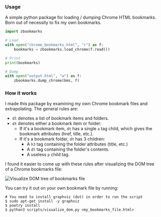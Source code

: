 ### Usage

A simple python package for loading / dumping Chrome HTML bookmarks.
Born out of necessity to fix my own bookmarks.

```python
import zbookmarks

# Load
with open("chrome_bookmarks.html", "r") as f:
    bookmarks = zbookmarks.load_chrome(f.read())

# Print
print(bookmarks)

# Dump
with open("output.html", "w") as f:
    zbookmarks.dump_chrome(bms, f)
```


### How it works

I made this package by examining my own Chrome bookmark files and extrapolating.
The general rules are:
- `dl` denotes a list of bookmark items and folders.
- `dt` denotes either a bookmark item or folder:
    - If it's a bookmark item, `dt` has a single `a` tag child, which gives the
      bookmark attributes (href, title, etc.).
    - If it's a bookmark folder, `dt` has 3 children:
        - A `h3` tag containing the folder attributes (title, etc.)
        - A `dl` tag containing the folder's contents.
        - A useless `p` child tag.

I found it easier to come up with these rules after visualizing the DOM tree of
a Chrome bookmarks file:

![Visualize DOM tree of bookmarks file](scripts/dom.svg)

You can try it out on your own bookmark file by running:
```console
# You need to install graphviz (dot) in order to run the script
$ sudo apt-get install -y graphviz
$ poetry install
$ python3 scripts/visualize_dom.py <my_bookmarks_file.html>
```
